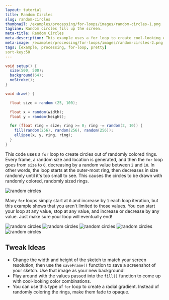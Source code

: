 ```yaml
---
layout: tutorial
title: Random Circles
slug: random-circles
thumbnail: /examples/processing/for-loops/images/random-circles-1.png
tagline: Random circles fill up the screen.
meta-title: Random Circles
meta-description: This example uses a for loop to create cool-looking circles.
meta-image: /examples/processing/for-loops/images/random-circles-2.png
tags: [example, processing, for-loop, pretty]
sort-key:50
---
```


```java
void setup() {
  size(500, 500); 
  background(64);
  noStroke();
}

void draw() {

  float size = random (25, 100);

  float x = random(width);
  float y = random(height);

  for (float ring = size; ring >= 0; ring -= random(2, 10)) {
    fill(random(256), random(256), random(256));
    ellipse(x, y, ring, ring);
  }
}

```

This code uses a `for` loop to create circles out of randomly colored rings. Every frame, a random size and location is generated, and then the `for` loop goes from `size` to `0`, decreasing by a random value between `2` and `10`. In other words, the loop starts at the outer-most ring, then decreases in size randomly until it's too small to see. This causes the circles to be drawn with randomly colored, randomly sized rings.

![random circles](/examples/processing/for-loops/images/random-circles-3.png)

Many `for` loops simply start at `0` and increase by `1` each loop iteration, but this example shows that you aren't limited to those values. You can start your loop at any value, stop at any value, and increase or decrease by any value. Just make sure your loop will eventually end!

![random circles](/examples/processing/for-loops/images/random-circles-4.png) ![random circles](/examples/processing/for-loops/images/random-circles-5.png) ![random circles](/examples/processing/for-loops/images/random-circles-6.png) ![random circles](/examples/processing/for-loops/images/random-circles-7.png) ![random circles](/examples/processing/for-loops/images/random-circles-8.png)

## Tweak Ideas
- Change the width and height of the sketch to match your screen resolution, then use the `saveFrame()` function to save a screenshot of your sketch. Use that image as your new background!
- Play around with the values passed into the `fill()` function to come up with cool-looking color combinations.
- You can use this type of `for` loop to create a radial gradient. Instead of randomly coloring the rings, make them fade to opaque.